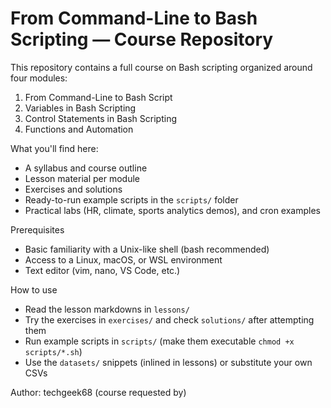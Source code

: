 # From Command-Line to Bash Scripting — Course Repository

This repository contains a full course on Bash scripting organized around four modules:

1. From Command-Line to Bash Script
2. Variables in Bash Scripting
3. Control Statements in Bash Scripting
4. Functions and Automation

What you'll find here:
- A syllabus and course outline
- Lesson material per module
- Exercises and solutions
- Ready-to-run example scripts in the `scripts/` folder
- Practical labs (HR, climate, sports analytics demos), and cron examples

Prerequisites
- Basic familiarity with a Unix-like shell (bash recommended)
- Access to a Linux, macOS, or WSL environment
- Text editor (vim, nano, VS Code, etc.)

How to use
- Read the lesson markdowns in `lessons/`
- Try the exercises in `exercises/` and check `solutions/` after attempting them
- Run example scripts in `scripts/` (make them executable `chmod +x scripts/*.sh`)
- Use the `datasets/` snippets (inlined in lessons) or substitute your own CSVs

Author: techgeek68 (course requested by)
